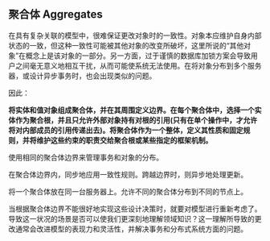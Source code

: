 ## 聚合体 Aggregates

在具有复杂关联的模型中，很难保证更改对象时的一致性。对象本应维护自身内部状态的一致，但这种一致性可能被其他对象的改变所破坏，这里所说的“其他对象”在概念上是该对象的一部分。另一方面，过于谨慎的数据库加锁方案会导致用户之间毫无意义地相互干扰，从而可能使系统无法使用。在将对象分布到多个服务器，或设计异步事务时，也会出现类似的问题。

因此： 

**将实体和值对象组成聚合体，并在其周围定义边界。在每个聚合体中，选择一个实体作为聚合根，并且只允许外部对象持有对根的引用(只有在单个操作中，才允许将对内部成员的引用传递出去)。将聚合体作为一个整体，定义其性质和固定规则，并将维护这些约束的职责交给聚合根或某些指定的框架机制。**

使用相同的聚合体边界来管理事务和对象的分布。

在聚合体边界内，同步地应用一致性规则。跨越边界时，则异步地处理更新。

将一个聚合体放在同一台服务器上。允许不同的聚合体分布到不同的节点上。

当根据聚合体边界不能很好地实现这些设计决策时，就要对模型进行重新考虑了。导致这一状况的场景是否可以使我们更深刻地理解领域知识？这一理解所导致的更改通常会改进模型的表现力和灵活性，并解决事务和分布式系统方面的问题。